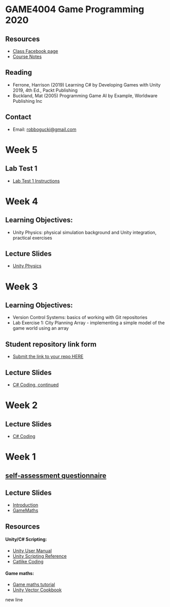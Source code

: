 # GAME4004 Game Programming 2020

## Resources
- [Class Facebook page](https://www.facebook.com/groups/570080026914124/)
- [Course Notes](https://drive.google.com/open?id=1_awUPElvYTU6RPufuHxxm6dQTEuw9lMF)

## Reading
- Ferrone, Harrison (2019) Learning C# by Developing Games with Unity 2019, 4th Ed., Packt Publishing
- Buckland, Mat (2005) Programming Game AI by Example, Worldware Publishing Inc

## Contact
* Email: robbogucki@gmail.com

# Week 5

## Lab Test 1
- [Lab Test 1 Instructions](https://drive.google.com/open?id=10Cgt8cV8bWQmL1Q4U3bD57fqptC7sCdM)

# Week 4

## Learning Objectives:
- Unity Physics: physical simulation background and Unity integration, practical exercises

## Lecture Slides
- [Unity Physics](https://drive.google.com/open?id=1CrxJkq7mO8-b-FKa--sDuktkHo1QUa3x)

# Week 3

## Learning Objectives:
- Version Control Systems: basics of working with Git repositories
- Lab Exercise 1: City Planning Array - implementing a simple model of the game world using an array

## Student repository link form
- [Submit the link to your repo HERE](https://drive.google.com/open?id=1XjQ5ut3evGgwwg528B9CJNHgi-e-05EaEeKaRCTwpLY)


## Lecture Slides
- [C# Coding, continued](https://drive.google.com/open?id=1-3ueNrac3XlEsBq3xUJjgmG7IMT06Ttg)

# Week 2

## Lecture Slides
- [C# Coding](https://drive.google.com/open?id=19PFJkHyWhAzkXUEe6IVDSrhuJYExm7Ur)

# Week 1

## [self-assessment questionnaire](https://drive.google.com/open?id=1Tpq0NbsXnR5C7bDcwp10KqDHpaLWwIIgKjQZv1qRPJA)

## Lecture Slides
- [Introduction](https://drive.google.com/open?id=1XZ4OXAfMs2JUUHd49vZSHoGjktD6S0J1)
- [GameMaths](https://drive.google.com/open?id=1eWRX2c-PITg9dbVNQNHNUo8HuD2SjLEQ)

## Resources

#### Unity/C# Scripting:
- [Unity User Manual](https://docs.unity3d.com/Manual/index.html)
- [Unity Scripting Reference](https://docs.unity3d.com/ScriptReference/index.html)
- [Catlike Coding](https://catlikecoding.com/unity/tutorials/)

#### Game maths:
- [Game maths tutorial](http://www.wildbunny.co.uk/blog/vector-maths-a-primer-for-games-programmers/)
- [Unity Vector Cookbook](https://docs.unity3d.com/Manual/VectorCookbook.html)

new line